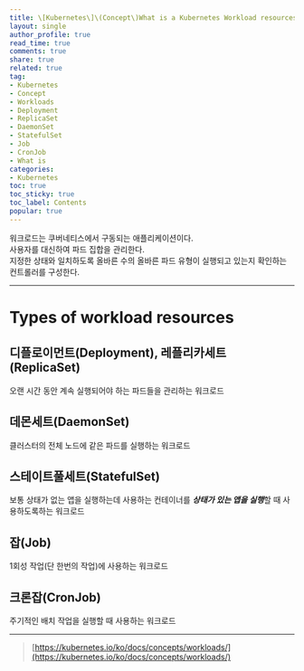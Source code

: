 ```yaml
---
title: \[Kubernetes\]\(Concept\)What is a Kubernetes Workload resources?
layout: single
author_profile: true
read_time: true
comments: true
share: true
related: true
tag:
- Kubernetes
- Concept
- Workloads
- Deployment
- ReplicaSet
- DaemonSet
- StatefulSet
- Job
- CronJob
- What is
categories:
- Kubernetes
toc: true
toc_sticky: true
toc_label: Contents
popular: true
---
```

워크로드는 쿠버네티스에서 구동되는 애플리케이션이다.  
사용자를 대신하여 파드 집합을 관리한다.  
지정한 상태와 일치하도록 올바른 수의 올바른 파드 유형이 실행되고 있는지 확인하는 컨트롤러를 구성한다.  

---

# Types of workload resources

## 디플로이먼트(Deployment), 레플리카세트(ReplicaSet)

오랜 시간 동안 계속 실행되어야 하는 파드들을 관리하는 워크로드

## 데몬세트(DaemonSet)

클러스터의 전체 노드에 같은 파드를 실행하는 워크로드

## 스테이트풀세트(StatefulSet)

보통 상태가 없는 앱을 실행하는데 사용하는 컨테이너를 ***상태가 있는 앱을 실행***할 때 사용하도록하는 워크로드

## 잡(Job)

1회성 작업(단 한번의 작업)에 사용하는 워크로드

## 크론잡(CronJob)

주기적인 배치 작업을 실행할 때 사용하는 워크로드

---

> [https://kubernetes.io/ko/docs/concepts/workloads/](https://kubernetes.io/ko/docs/concepts/workloads/)
>